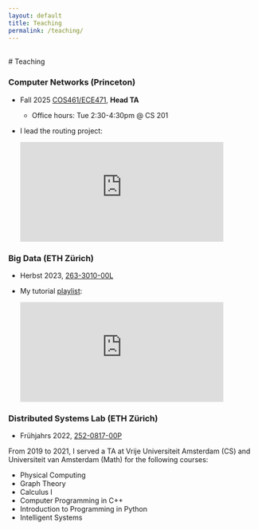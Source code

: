 ```yaml
---
layout: default
title: Teaching
permalink: /teaching/
---
```


<!-- <h2 style="margin: 60px 0px 10px;">Teaching</h2> -->
<br>
# Teaching

### Computer Networks (Princeton)
* Fall 2025 [COS461/ECE471](https://www.cs.princeton.edu/courses/archive/fall25/cos461/), **Head TA**
    * Office hours: Tue 2:30-4:30pm @ CS 201
* I lead the routing project:

    <iframe width="85%" height="200" src="https://www.youtube.com/embed/_arFM9Z3hBY" title="YouTube video player" frameborder="0" allow="accelerometer; autoplay; clipboard-write; encrypted-media; gyroscope; picture-in-picture" allowfullscreen></iframe>

### Big Data (ETH Zürich)
* Herbst 2023, [263-​3010-00L](https://systems.ethz.ch/education/courses/2023-autumn-semester/big-data.html)
* My tutorial [playlist](https://youtube.com/playlist?list=PLfgourSZCy8XKj5HgAGsfI2eRQAJ-2dXU&si=v6Gc8jiFCaM5_Hkz):

    <iframe width="85%" height="200" src="https://www.youtube.com/embed/yyU_p-S1m18" title="YouTube video player" frameborder="0" allow="accelerometer; autoplay; clipboard-write; encrypted-media; gyroscope; picture-in-picture" allowfullscreen></iframe>

### Distributed Systems Lab (ETH Zürich)
* Frühjahrs 2022, [252-0817-00P](https://www.vvz.ethz.ch/Vorlesungsverzeichnis/lerneinheit.view?lerneinheitId=158003&semkez=2022S&ansicht=LEHRVERANSTALTUNGEN&lang=en) 

From 2019 to 2021, I served a TA at Vrije Universiteit Amsterdam (CS) and Universiteit van Amsterdam (Math) for the following courses:
* Physical Computing
* Graph Theory
* Calculus I
* Computer Programming in C++
* Introduction to Programming in Python
* Intelligent Systems
